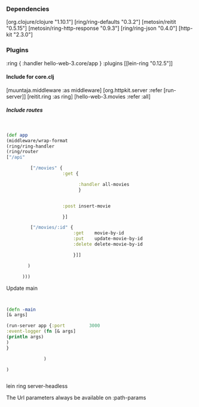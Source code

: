 ### Dependencies
[org.clojure/clojure "1.10.1"]
[ring/ring-defaults "0.3.2"]
[metosin/reitit "0.5.15"]
[metosin/ring-http-response "0.9.3"]
[ring/ring-json "0.4.0"]
[http-kit "2.3.0"]



### Plugins

:ring {
:handler hello-web-3.core/app
}
:plugins [[lein-ring "0.12.5"]]


#### Include for core.clj
[muuntaja.middleware :as middleware]
[org.httpkit.server :refer [run-server]]
[reitit.ring :as ring]
[hello-web-3.movies :refer :all]


##### Include routes

```clojure


(def app
(middleware/wrap-format
(ring/ring-handler
(ring/router
["/api"

         ["/movies" {
                     :get {

                           :handler all-movies
                           }


                     :post insert-movie

                     }]

         ["/movies/:id" {
                         :get    movie-by-id
                         :put    update-movie-by-id
                         :delete delete-movie-by-id

                         }]]

        )

      )))

```


Update main
```clojure


(defn -main
[& args]

(run-server app {:port         3000
:event-logger (fn [& args]
(println args)
)
}

              )

)



```

lein ring server-headless


The Url parameters always be available on :path-params

